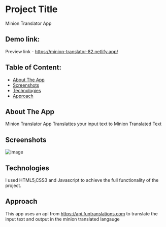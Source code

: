 # Project Title

Minion Translator App

## Demo link:

Preview link - https://minion-translator-82.netlify.app/

## Table of Content:

- [About The App](#about-the-app)
- [Screenshots](#screenshots)
- [Technologies](#technologies)
- [Approach](#approach)


## About The App

Minion Translator App Translattes your input text to Minion Translated Text

## Screenshots

![image](https://user-images.githubusercontent.com/61748949/209804300-c9c94535-3e3b-4a02-90b7-8f7728c5f6d8.png)


## Technologies

I used HTML5,CSS3 and Javascript to achieve the full functionality of the project.

## Approach

This app uses an api from https://api.funtranslations.com to translate the input text and output in the minion translated langauge
